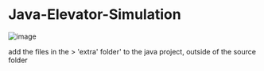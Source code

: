 # Java-Elevator-Simulation

![image](https://user-images.githubusercontent.com/39994278/82334643-ed42cc00-99f0-11ea-8519-993df0382445.png)


add the files in the > 'extra' folder' to the java project, outside of the source folder
